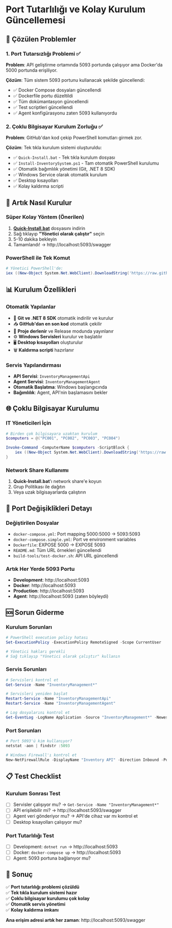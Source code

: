 # Port Tutarlılığı ve Kolay Kurulum Güncellemesi

## 🎯 Çözülen Problemler

### 1. Port Tutarsızlığı Problemi ✅
**Problem**: API geliştirme ortamında 5093 portunda çalışıyor ama Docker'da 5000 portunda erişiliyor.

**Çözüm**: Tüm sistem 5093 portunu kullanacak şekilde güncellendi:
- ✅ Docker Compose dosyaları güncellendi
- ✅ Dockerfile portu düzeltildi  
- ✅ Tüm dokümantasyon güncellendi
- ✅ Test scriptleri güncellendi
- ✅ Agent konfigürasyonu zaten 5093 kullanıyordu

### 2. Çoklu Bilgisayar Kurulum Zorluğu ✅
**Problem**: GitHub'dan kod çekip PowerShell komutları girmek zor.

**Çözüm**: Tek tıkla kurulum sistemi oluşturuldu:
- ✅ `Quick-Install.bat` - Tek tıkla kurulum dosyası
- ✅ `Install-InventorySystem.ps1` - Tam otomatik PowerShell kurulumu
- ✅ Otomatik bağımlılık yönetimi (Git, .NET 8 SDK)
- ✅ Windows Service olarak otomatik kurulum
- ✅ Desktop kısayolları
- ✅ Kolay kaldırma scripti

## 🚀 Artık Nasıl Kurulur

### Süper Kolay Yöntem (Önerilen)
1. **[Quick-Install.bat](Quick-Install.bat)** dosyasını indirin
2. Sağ tıklayıp **"Yönetici olarak çalıştır"** seçin  
3. 5-10 dakika bekleyin
4. Tamamlandı! → http://localhost:5093/swagger

### PowerShell ile Tek Komut
```powershell
# Yönetici PowerShell'de:
iex ((New-Object System.Net.WebClient).DownloadString('https://raw.githubusercontent.com/hizir-ceylan/InventoryManagementSystem/main/build-tools/Install-InventorySystem.ps1'))
```

## 📊 Kurulum Özellikleri

### Otomatik Yapılanlar
- 🔧 **Git ve .NET 8 SDK** otomatik indirilir ve kurulur
- 📥 **GitHub'dan en son kod** otomatik çekilir
- 🔨 **Proje derlenir** ve Release modunda yayınlanır
- ⚙️ **Windows Servisleri** kurulur ve başlatılır
- 🖥️ **Desktop kısayolları** oluşturulur
- 🗑️ **Kaldırma scripti** hazırlanır

### Servis Yapılandırması
- **API Servisi**: `InventoryManagementApi` 
- **Agent Servisi**: `InventoryManagementAgent`
- **Otomatik Başlatma**: Windows başlangıcında
- **Bağımlılık**: Agent, API'nin başlamasını bekler

## 🌐 Çoklu Bilgisayar Kurulumu

### IT Yöneticileri İçin
```powershell
# Birden çok bilgisayara uzaktan kurulum
$computers = @("PC001", "PC002", "PC003", "PC004")

Invoke-Command -ComputerName $computers -ScriptBlock {
    iex ((New-Object System.Net.WebClient).DownloadString('https://raw.githubusercontent.com/hizir-ceylan/InventoryManagementSystem/main/build-tools/Install-InventorySystem.ps1'))
}
```

### Network Share Kullanımı
1. **Quick-Install.bat**'ı network share'e koyun
2. Grup Politikası ile dağıtın
3. Veya uzak bilgisayarlarda çalıştırın

## 🔧 Port Değişiklikleri Detayı

### Değiştirilen Dosyalar
- `docker-compose.yml`: Port mapping 5000:5000 → 5093:5093
- `docker-compose.simple.yml`: Port ve environment variables
- `Dockerfile`: EXPOSE 5000 → EXPOSE 5093  
- `README.md`: Tüm URL örnekleri güncellendi
- `build-tools/test-docker.sh`: API URL güncellendi

### Artık Her Yerde 5093 Portu
- **Development**: http://localhost:5093
- **Docker**: http://localhost:5093  
- **Production**: http://localhost:5093
- **Agent**: http://localhost:5093 (zaten böyleydi)

## 🆘 Sorun Giderme

### Kurulum Sorunları
```powershell
# PowerShell execution policy hatası
Set-ExecutionPolicy -ExecutionPolicy RemoteSigned -Scope CurrentUser

# Yönetici hakları gerekli
# Sağ tıklayıp "Yönetici olarak çalıştır" kullanın
```

### Servis Sorunları
```powershell
# Servisleri kontrol et
Get-Service -Name "InventoryManagement*"

# Servisleri yeniden başlat
Restart-Service -Name "InventoryManagementApi"
Restart-Service -Name "InventoryManagementAgent"

# Log dosyalarını kontrol et
Get-EventLog -LogName Application -Source "InventoryManagement*" -Newest 10
```

### Port Sorunları
```powershell
# Port 5093'ü kim kullanıyor?
netstat -aon | findstr :5093

# Windows Firewall'ı kontrol et
New-NetFirewallRule -DisplayName "Inventory API" -Direction Inbound -Port 5093 -Protocol TCP -Action Allow
```

## 📋 Test Checklist

### Kurulum Sonrası Test
- [ ] Servisler çalışıyor mu? → `Get-Service -Name "InventoryManagement*"`
- [ ] API erişilebilir mi? → http://localhost:5093/swagger
- [ ] Agent veri gönderiyor mu? → API'de cihaz var mı kontrol et
- [ ] Desktop kısayolları çalışıyor mu?

### Port Tutarlılığı Test
- [ ] Development: `dotnet run` → http://localhost:5093
- [ ] Docker: `docker-compose up` → http://localhost:5093  
- [ ] Agent: 5093 portuna bağlanıyor mu?

## 🎉 Sonuç

✅ **Port tutarlılığı problemi çözüldü**  
✅ **Tek tıkla kurulum sistemi hazır**  
✅ **Çoklu bilgisayar kurulumu çok kolay**  
✅ **Otomatik servis yönetimi**  
✅ **Kolay kaldırma imkanı**

**Ana erişim adresi artık her zaman**: http://localhost:5093/swagger